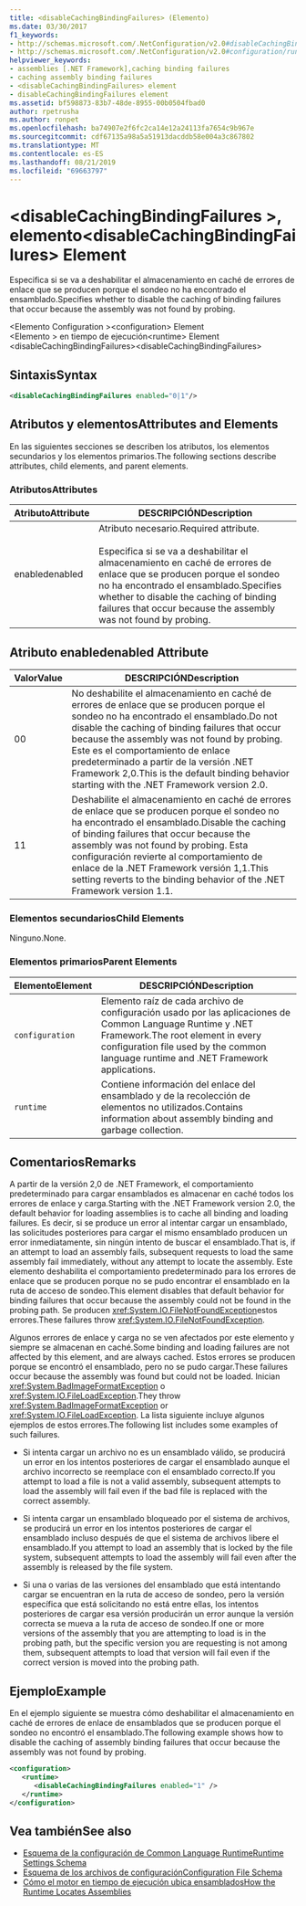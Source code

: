 ```yaml
---
title: <disableCachingBindingFailures> (Elemento)
ms.date: 03/30/2017
f1_keywords:
- http://schemas.microsoft.com/.NetConfiguration/v2.0#disableCachingBindingFailures
- http://schemas.microsoft.com/.NetConfiguration/v2.0#configuration/runtime/disableCachingBindingFailures
helpviewer_keywords:
- assemblies [.NET Framework],caching binding failures
- caching assembly binding failures
- <disableCachingBindingFailures> element
- disableCachingBindingFailures element
ms.assetid: bf598873-83b7-48de-8955-00b0504fbad0
author: rpetrusha
ms.author: ronpet
ms.openlocfilehash: ba74907e2f6fc2ca14e12a24113fa7654c9b967e
ms.sourcegitcommit: cdf67135a98a5a51913dacddb58e004a3c867802
ms.translationtype: MT
ms.contentlocale: es-ES
ms.lasthandoff: 08/21/2019
ms.locfileid: "69663797"
---
```

# <a name="disablecachingbindingfailures-element"></a><span data-ttu-id="0a0b1-102">\<disableCachingBindingFailures >, elemento</span><span class="sxs-lookup"><span data-stu-id="0a0b1-102">\<disableCachingBindingFailures> Element</span></span>
<span data-ttu-id="0a0b1-103">Especifica si se va a deshabilitar el almacenamiento en caché de errores de enlace que se producen porque el sondeo no ha encontrado el ensamblado.</span><span class="sxs-lookup"><span data-stu-id="0a0b1-103">Specifies whether to disable the caching of binding failures that occur because the assembly was not found by probing.</span></span>  
  
 <span data-ttu-id="0a0b1-104">\<Elemento Configuration ></span><span class="sxs-lookup"><span data-stu-id="0a0b1-104">\<configuration> Element</span></span>  
<span data-ttu-id="0a0b1-105">\<Elemento > en tiempo de ejecución</span><span class="sxs-lookup"><span data-stu-id="0a0b1-105">\<runtime> Element</span></span>  
<span data-ttu-id="0a0b1-106">\<disableCachingBindingFailures></span><span class="sxs-lookup"><span data-stu-id="0a0b1-106">\<disableCachingBindingFailures></span></span>  
  
## <a name="syntax"></a><span data-ttu-id="0a0b1-107">Sintaxis</span><span class="sxs-lookup"><span data-stu-id="0a0b1-107">Syntax</span></span>  
  
```xml  
<disableCachingBindingFailures enabled="0|1"/>  
```  
  
## <a name="attributes-and-elements"></a><span data-ttu-id="0a0b1-108">Atributos y elementos</span><span class="sxs-lookup"><span data-stu-id="0a0b1-108">Attributes and Elements</span></span>  
 <span data-ttu-id="0a0b1-109">En las siguientes secciones se describen los atributos, los elementos secundarios y los elementos primarios.</span><span class="sxs-lookup"><span data-stu-id="0a0b1-109">The following sections describe attributes, child elements, and parent elements.</span></span>  
  
### <a name="attributes"></a><span data-ttu-id="0a0b1-110">Atributos</span><span class="sxs-lookup"><span data-stu-id="0a0b1-110">Attributes</span></span>  
  
|<span data-ttu-id="0a0b1-111">Atributo</span><span class="sxs-lookup"><span data-stu-id="0a0b1-111">Attribute</span></span>|<span data-ttu-id="0a0b1-112">DESCRIPCIÓN</span><span class="sxs-lookup"><span data-stu-id="0a0b1-112">Description</span></span>|  
|---------------|-----------------|  
|<span data-ttu-id="0a0b1-113">enabled</span><span class="sxs-lookup"><span data-stu-id="0a0b1-113">enabled</span></span>|<span data-ttu-id="0a0b1-114">Atributo necesario.</span><span class="sxs-lookup"><span data-stu-id="0a0b1-114">Required attribute.</span></span><br /><br /> <span data-ttu-id="0a0b1-115">Especifica si se va a deshabilitar el almacenamiento en caché de errores de enlace que se producen porque el sondeo no ha encontrado el ensamblado.</span><span class="sxs-lookup"><span data-stu-id="0a0b1-115">Specifies whether to disable the caching of binding failures that occur because the assembly was not found by probing.</span></span>|  
  
## <a name="enabled-attribute"></a><span data-ttu-id="0a0b1-116">Atributo enabled</span><span class="sxs-lookup"><span data-stu-id="0a0b1-116">enabled Attribute</span></span>  
  
|<span data-ttu-id="0a0b1-117">Valor</span><span class="sxs-lookup"><span data-stu-id="0a0b1-117">Value</span></span>|<span data-ttu-id="0a0b1-118">DESCRIPCIÓN</span><span class="sxs-lookup"><span data-stu-id="0a0b1-118">Description</span></span>|  
|-----------|-----------------|  
|<span data-ttu-id="0a0b1-119">0</span><span class="sxs-lookup"><span data-stu-id="0a0b1-119">0</span></span>|<span data-ttu-id="0a0b1-120">No deshabilite el almacenamiento en caché de errores de enlace que se producen porque el sondeo no ha encontrado el ensamblado.</span><span class="sxs-lookup"><span data-stu-id="0a0b1-120">Do not disable the caching of binding failures that occur because the assembly was not found by probing.</span></span> <span data-ttu-id="0a0b1-121">Este es el comportamiento de enlace predeterminado a partir de la versión .NET Framework 2,0.</span><span class="sxs-lookup"><span data-stu-id="0a0b1-121">This is the default binding behavior starting with the .NET Framework version 2.0.</span></span>|  
|<span data-ttu-id="0a0b1-122">1</span><span class="sxs-lookup"><span data-stu-id="0a0b1-122">1</span></span>|<span data-ttu-id="0a0b1-123">Deshabilite el almacenamiento en caché de errores de enlace que se producen porque el sondeo no ha encontrado el ensamblado.</span><span class="sxs-lookup"><span data-stu-id="0a0b1-123">Disable the caching of binding failures that occur because the assembly was not found by probing.</span></span> <span data-ttu-id="0a0b1-124">Esta configuración revierte al comportamiento de enlace de la .NET Framework versión 1,1.</span><span class="sxs-lookup"><span data-stu-id="0a0b1-124">This setting reverts to the binding behavior of the .NET Framework version 1.1.</span></span>|  
  
### <a name="child-elements"></a><span data-ttu-id="0a0b1-125">Elementos secundarios</span><span class="sxs-lookup"><span data-stu-id="0a0b1-125">Child Elements</span></span>  
 <span data-ttu-id="0a0b1-126">Ninguno.</span><span class="sxs-lookup"><span data-stu-id="0a0b1-126">None.</span></span>  
  
### <a name="parent-elements"></a><span data-ttu-id="0a0b1-127">Elementos primarios</span><span class="sxs-lookup"><span data-stu-id="0a0b1-127">Parent Elements</span></span>  
  
|<span data-ttu-id="0a0b1-128">Elemento</span><span class="sxs-lookup"><span data-stu-id="0a0b1-128">Element</span></span>|<span data-ttu-id="0a0b1-129">DESCRIPCIÓN</span><span class="sxs-lookup"><span data-stu-id="0a0b1-129">Description</span></span>|  
|-------------|-----------------|  
|`configuration`|<span data-ttu-id="0a0b1-130">Elemento raíz de cada archivo de configuración usado por las aplicaciones de Common Language Runtime y .NET Framework.</span><span class="sxs-lookup"><span data-stu-id="0a0b1-130">The root element in every configuration file used by the common language runtime and .NET Framework applications.</span></span>|  
|`runtime`|<span data-ttu-id="0a0b1-131">Contiene información del enlace del ensamblado y de la recolección de elementos no utilizados.</span><span class="sxs-lookup"><span data-stu-id="0a0b1-131">Contains information about assembly binding and garbage collection.</span></span>|  
  
## <a name="remarks"></a><span data-ttu-id="0a0b1-132">Comentarios</span><span class="sxs-lookup"><span data-stu-id="0a0b1-132">Remarks</span></span>  
 <span data-ttu-id="0a0b1-133">A partir de la versión 2,0 de .NET Framework, el comportamiento predeterminado para cargar ensamblados es almacenar en caché todos los errores de enlace y carga.</span><span class="sxs-lookup"><span data-stu-id="0a0b1-133">Starting with the .NET Framework version 2.0, the default behavior for loading assemblies is to cache all binding and loading failures.</span></span> <span data-ttu-id="0a0b1-134">Es decir, si se produce un error al intentar cargar un ensamblado, las solicitudes posteriores para cargar el mismo ensamblado producen un error inmediatamente, sin ningún intento de buscar el ensamblado.</span><span class="sxs-lookup"><span data-stu-id="0a0b1-134">That is, if an attempt to load an assembly fails, subsequent requests to load the same assembly fail immediately, without any attempt to locate the assembly.</span></span> <span data-ttu-id="0a0b1-135">Este elemento deshabilita el comportamiento predeterminado para los errores de enlace que se producen porque no se pudo encontrar el ensamblado en la ruta de acceso de sondeo.</span><span class="sxs-lookup"><span data-stu-id="0a0b1-135">This element disables that default behavior for binding failures that occur because the assembly could not be found in the probing path.</span></span> <span data-ttu-id="0a0b1-136">Se producen <xref:System.IO.FileNotFoundException>estos errores.</span><span class="sxs-lookup"><span data-stu-id="0a0b1-136">These failures throw <xref:System.IO.FileNotFoundException>.</span></span>  
  
 <span data-ttu-id="0a0b1-137">Algunos errores de enlace y carga no se ven afectados por este elemento y siempre se almacenan en caché.</span><span class="sxs-lookup"><span data-stu-id="0a0b1-137">Some binding and loading failures are not affected by this element, and are always cached.</span></span> <span data-ttu-id="0a0b1-138">Estos errores se producen porque se encontró el ensamblado, pero no se pudo cargar.</span><span class="sxs-lookup"><span data-stu-id="0a0b1-138">These failures occur because the assembly was found but could not be loaded.</span></span> <span data-ttu-id="0a0b1-139">Inician <xref:System.BadImageFormatException> o <xref:System.IO.FileLoadException>.</span><span class="sxs-lookup"><span data-stu-id="0a0b1-139">They throw <xref:System.BadImageFormatException> or <xref:System.IO.FileLoadException>.</span></span> <span data-ttu-id="0a0b1-140">La lista siguiente incluye algunos ejemplos de estos errores.</span><span class="sxs-lookup"><span data-stu-id="0a0b1-140">The following list includes some examples of such failures.</span></span>  
  
- <span data-ttu-id="0a0b1-141">Si intenta cargar un archivo no es un ensamblado válido, se producirá un error en los intentos posteriores de cargar el ensamblado aunque el archivo incorrecto se reemplace con el ensamblado correcto.</span><span class="sxs-lookup"><span data-stu-id="0a0b1-141">If you attempt to load a file is not a valid assembly, subsequent attempts to load the assembly will fail even if the bad file is replaced with the correct assembly.</span></span>  
  
- <span data-ttu-id="0a0b1-142">Si intenta cargar un ensamblado bloqueado por el sistema de archivos, se producirá un error en los intentos posteriores de cargar el ensamblado incluso después de que el sistema de archivos libere el ensamblado.</span><span class="sxs-lookup"><span data-stu-id="0a0b1-142">If you attempt to load an assembly that is locked by the file system, subsequent attempts to load the assembly will fail even after the assembly is released by the file system.</span></span>  
  
- <span data-ttu-id="0a0b1-143">Si una o varias de las versiones del ensamblado que está intentando cargar se encuentran en la ruta de acceso de sondeo, pero la versión específica que está solicitando no está entre ellas, los intentos posteriores de cargar esa versión producirán un error aunque la versión correcta se mueva a la ruta de acceso de sondeo.</span><span class="sxs-lookup"><span data-stu-id="0a0b1-143">If one or more versions of the assembly that you are attempting to load is in the probing path, but the specific version you are requesting is not among them, subsequent attempts to load that version will fail even if the correct version is moved into the probing path.</span></span>  
  
## <a name="example"></a><span data-ttu-id="0a0b1-144">Ejemplo</span><span class="sxs-lookup"><span data-stu-id="0a0b1-144">Example</span></span>  
 <span data-ttu-id="0a0b1-145">En el ejemplo siguiente se muestra cómo deshabilitar el almacenamiento en caché de errores de enlace de ensamblados que se producen porque el sondeo no encontró el ensamblado.</span><span class="sxs-lookup"><span data-stu-id="0a0b1-145">The following example shows how to disable the caching of assembly binding failures that occur because the assembly was not found by probing.</span></span>  
  
```xml  
<configuration>  
   <runtime>  
      <disableCachingBindingFailures enabled="1" />  
   </runtime>  
</configuration>  
```  
  
## <a name="see-also"></a><span data-ttu-id="0a0b1-146">Vea también</span><span class="sxs-lookup"><span data-stu-id="0a0b1-146">See also</span></span>

- [<span data-ttu-id="0a0b1-147">Esquema de la configuración de Common Language Runtime</span><span class="sxs-lookup"><span data-stu-id="0a0b1-147">Runtime Settings Schema</span></span>](index.md)
- [<span data-ttu-id="0a0b1-148">Esquema de los archivos de configuración</span><span class="sxs-lookup"><span data-stu-id="0a0b1-148">Configuration File Schema</span></span>](../index.md)
- [<span data-ttu-id="0a0b1-149">Cómo el motor en tiempo de ejecución ubica ensamblados</span><span class="sxs-lookup"><span data-stu-id="0a0b1-149">How the Runtime Locates Assemblies</span></span>](../../../deployment/how-the-runtime-locates-assemblies.md)
